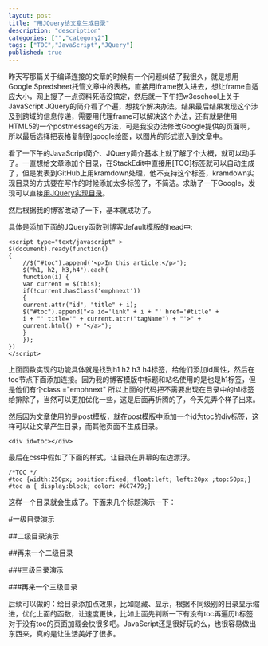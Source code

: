 ```yaml
---
layout: post
title: "用JQuery给文章生成目录"
description: "description"
categories: ["","category2"]
tags: ["TOC","JavaScript","JQuery"]
published: true
---
```


昨天写那篇关于编译连接的文章的时候有一个问题纠结了我很久，就是想用Google Spredsheet托管文章中的表格，直接用iframe嵌入进去，想让frame自适应大小，网上搜了一点资料死活没搞定，然后就一下午把w3cschool上关于JavaScript JQuery的简介看了个遍，想找个解决办法。结果最后结果发现这个涉及到跨域的信息传递，需要用代理frame可以解决这个办法，还有就是使用HTML5的一个postmessage的方法，可是我没办法修改Google提供的页面啊，所以最后选择把表格复制到google绘图，以图片的形式嵌入到文章中。

看了一下午的JavaScript简介、JQuery简介基本上就了解了个大概，就可以动手了。一直想给文章添加个目录，在StackEdit中直接用[TOC]标签就可以自动生成了，但是发表到GitHub上用kramdown处理，他不支持这个标签，kramdown实现目录的方式要在写作的时候添加太多标签了，不简洁。求助了一下Google，发现可以直接[用JQuery实现目录][1]。

然后根据我的博客改动了一下，基本就成功了。

具体是添加下面的JQuery函数到博客default模版的head中:

    <script type="text/javascript" >
	$(document).ready(function()
	{
		//$("#toc").append('<p>In this article:</p>');
		$("h1, h2, h3,h4").each(
		function(i) {
		var current = $(this);
		if(!current.hasClass('emphnext'))
		{
		current.attr("id", "title" + i);
		$("#toc").append("<a id='link" + i + "' href='#title" +
        i + "' title='" + current.attr("tagName") + "'>" + 
        current.html() + "</a>");
		}
		});
	})
    </script>

上面函数实现的功能具体就是找到h1 h2 h3 h4标签，给他们添加id属性，然后在toc节点下面添加连接。因为我的博客模版中标题和站名使用的是也是h1标签，但是他们有个class ="emphnext" 所以上面的代码把不需要出现在目录中的h1标签给排除了，当然可以更加优化一些，这是后面再折腾的了，今天先弄个样子出来。

然后因为文章使用的是post模版，就在post模版中添加一个id为toc的div标签，这样可以让文章产生目录，而其他页面不生成目录。
    
    <div id=toc></div>
    

最后在css中假如了下面的样式，让目录在屏幕的左边漂浮。

    /*TOC */
    #toc {width:250px; position:fixed; float:left; left:20px ;top:50px;}
    #toc a { display:block; color: #6C7479;}
    
这样一个目录就会生成了。下面来几个标题演示一下：

#一级目录演示

##二级目录演示

##再来一个二级目录

###三级目录演示

###再来一个三级目录
    
    
后续可以做的：给目录添加点效果，比如隐藏、显示，根据不同级别的目录显示缩进，优化上面的函数，让速度更快，比如上面先判断一下有没有toc再遍历h标签对于没有toc的页面加载会快很多吧。JavaScript还是很好玩的么，也很容易做出东西来，真的是让生活美好了很多。

  [1]: http://www.jankoatwarpspeed.com/automatically-generate-table-of-contents-using-jquery/